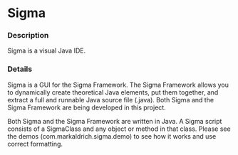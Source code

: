 # Sigma

### Description
Sigma is a visual Java IDE.

### Details
Sigma is a GUI for the Sigma Framework. The Sigma Framework allows you to dynamically create theoretical Java elements, put them together, and extract a full and runnable Java source file (.java). Both Sigma and the Sigma Framework are being developed in this project.

Both Sigma and the Sigma Framework are written in Java. A Sigma script consists of a SigmaClass and any object or method in that class. Please see the demos (com.markaldrich.sigma.demo) to see how it works and use correct formatting.
